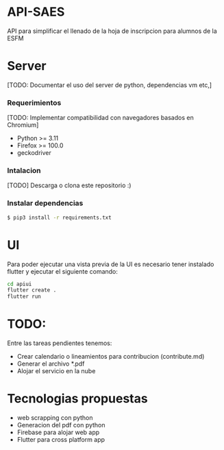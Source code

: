 # API-SAES
API para simplificar el llenado de la hoja de inscripcion para alumnos de la ESFM

# Server

[TODO: Documentar el uso del server de python, dependencias vm etc,]

### Requerimientos
[TODO: Implementar compatibilidad con navegadores basados en Chromium]
 - Python >= 3.11
 - Firefox >= 100.0
 - geckodriver

### Intalacion
[TODO]
Descarga o clona este repositorio :)

### Instalar dependencias
```bash
$ pip3 install -r requirements.txt
```

# UI

Para poder ejecutar una vista previa de la UI es necesario tener instalado flutter y ejecutar el siguiente comando:

```bash
cd apiui
flutter create .
flutter run 
```

# TODO:

Entre las tareas pendientes tenemos:

- Crear calendario o lineamientos para contribucion (contribute.md)
- Generar el archivo *.pdf
- Alojar el servicio en la nube 

# Tecnologias propuestas

- web scrapping con python
- Generacion del pdf con python
- Firebase para alojar web app
- Flutter para cross platform app
